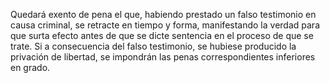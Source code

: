 Quedará exento de pena el que, habiendo prestado un falso testimonio en causa criminal, se retracte en tiempo y forma, manifestando la verdad para que surta efecto antes de que se dicte sentencia en el proceso de que se trate. Si a consecuencia del falso testimonio, se hubiese producido la privación de libertad, se impondrán las penas correspondientes inferiores en grado.